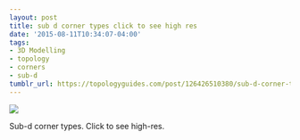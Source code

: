 ```yaml
---
layout: post
title: sub d corner types click to see high res
date: '2015-08-11T10:34:07-04:00'
tags:
- 3D Modelling
- topology
- corners
- sub-d
tumblr_url: https://topologyguides.com/post/126426510380/sub-d-corner-types-click-to-see-high-res
---
```

 ![](/tumblr_files/tumblr_nsx9sv8s1r1ub7tgwo1_1280.png)  

Sub-d corner types. Click to see high-res.

